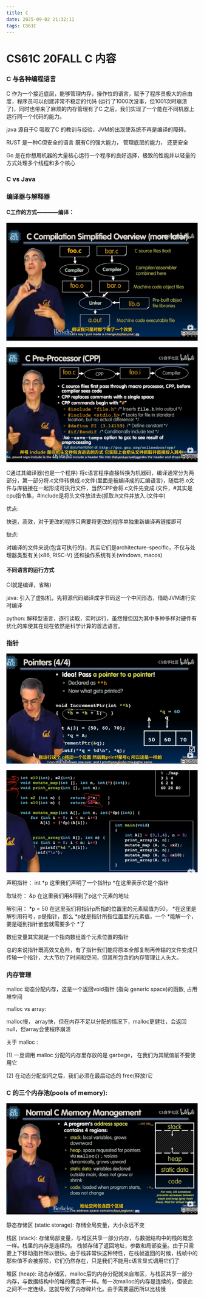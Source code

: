 ```yaml
---
title: C
date: 2025-09-02 21:32:11
tags: CS61C
---
```


# CS61C 20FALL C 内容

### C 与各种编程语言
C 作为一个接近底层，能够管理内存，操作位的语言，赋予了程序员极大的自由度，程序员可以创建非常不稳定的代码 (运行了1000次没事，但1001次时崩溃了)，同时也带来了麻烦的内存管理有了C 之后，我们实现了一个能在不同机器上运行同一个代码的能力。 

java 源自于C 吸取了C 的教训与经验，JVM的出现使系统不再是编译的障碍。

RUST 是一种C但安全的语言 既有C的强大能力， 管理底层的能力， 还更安全

Go 是在你想用机器的大量核心运行一个程序的良好选择，极致的性能并以轻量的方式处理多个线程和多个核心

### C vs Java

### 编译器与解释器

#### C工作的方式————编译：

![图(1): 编译过程的简单描述](https://github.com/shysenei/images/blob/main/CS61C/CS61C(2).png)

![图(2): 加入CPP(C Pre-Processor)的编译过程](https://github.com/shysenei/images/blob/main/CS61C/CS61C(3).png)



C通过其编译器(也是一个程序) 将c语言程序直接转换为机器码，编译通常分为两部分，第一部分将.c文件转换成.o文件(里面是被编译成的汇编语言)，随后将.o文件与库链接在一起形成可执行文件，当然CPP会将.c文件先变成.i文件，#其实是cpu指令集，#include是将头文件放进去(抓取.h文件并放入.i文件中)

优点:

快速，高效，对于更改的程序只需要将更改的程序单独重新编译再链接即可

缺点:

对编译的文件来说(包含可执行的)，其实它们是architecture-specific，不仅与处理器类型有关(x86, RISC-V) 还和操作系统有关(windows, macos)

#### 不同语言的运行方式

C(就是编译，省略)

java: 引入了虚拟机，先将源代码编译成字节码这一个中间形态，借助JVM进行实时编译

python: 解释型语言，逐行读取，实时运行，虽然慢但因为其中多种多样对硬件有优化的库使其在现在依然是科学计算的首选语言。


### 指针

![图(3):非常好的理解C的按值传递和解引用的小程序](https://github.com/shysenei/images/blob/main/CS61C/CS61C(4).png)

![图(4):函数指针示例](https://github.com/shysenei/images/blob/main/CS61C/CS61C(5).png)

声明指针： int *p 这里我们声明了一个指针p *在这里表示它是个指针

取址符： &p 在这里我们用&得到了p这个元素的地址

解引用： *p = 50 在这里我们将指针p所指的位置里的元素赋值为50， *在这里是解引用符号，p是指针，那么 *p就是指针所指位置里的元素值，一个 *能解一个，要是碰到指针嵌套就需要多个 *了

数组变量其实就是一个指向数组首个元素位置的指针

总的来说指针既高效又危险，有了指针我们能将原本全部复制再传输的文件变成只传输一个指针，大大节约了时间和空间，但其所包含的内存管理让人头大。


### 内存管理
malloc 动态分配内存，这是一个返回void指针 (指向 generic space)的函数, 占用堆空间

malloc vs array:

malloc慢， array快，但在内存不足以分配的情况下，malloc更健壮，会返回null，但array会使程序崩溃

关于 malloc :

(1) 一旦调用 malloc 分配的内存里存放的是 garbage， 在我们为其赋值前不要使用它

(2) 在动态分配空间之后，我们必须在最后动态的 free(释放)它


### C 的三个内存池(pools of memory):

![图(5):内存空间示意图](https://github.com/shysenei/images/blob/main/CS61C/CS61C(1).png)

静态存储区 (static storage): 存储全局变量，大小永远不变

栈区 (stack): 存储局部变量，与堆区共享一部分内存，与数据结构中的栈的概念一样。栈里的内存是连续的。 栈帧存储了返回地址，参数和局部变量。由于只需要上下移动指针所以很快。由于栈非常快这种特性，在栈帧返回的时候，栈帧中的那些值不会被擦除，它们仍然存在，只是我们不能用c语言显式调用它们了

堆区 (heap): 动态存储区，malloc后的内存分配就来自堆区，与栈区共享一部分内存，与数据结构中的堆的概念不一样。每一次malloc的内存是连续的，但彼此之间不一定连续，这就导致了内存碎片化。由于需要遍历所以比栈慢